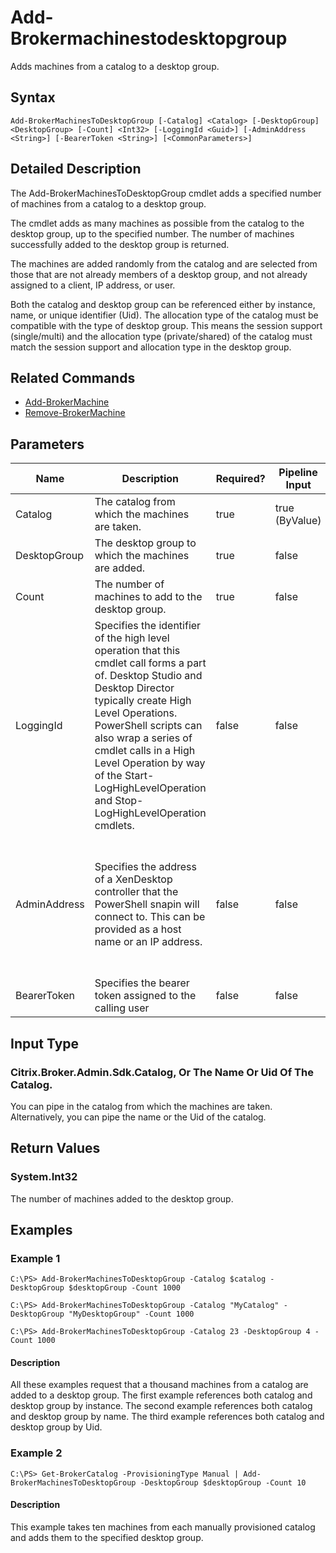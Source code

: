 ﻿
# Add-Brokermachinestodesktopgroup
Adds machines from a catalog to a desktop group.
## Syntax
```
Add-BrokerMachinesToDesktopGroup [-Catalog] <Catalog> [-DesktopGroup] <DesktopGroup> [-Count] <Int32> [-LoggingId <Guid>] [-AdminAddress <String>] [-BearerToken <String>] [<CommonParameters>]
```
## Detailed Description
The Add-BrokerMachinesToDesktopGroup cmdlet adds a specified number of machines from a catalog to a desktop group.

The cmdlet adds as many machines as possible from the catalog to the desktop group, up to the specified number. The number of machines successfully added to the desktop group is returned.

The machines are added randomly from the catalog and are selected from those that are not already members of a desktop group, and not already assigned to a client, IP address, or user.

Both the catalog and desktop group can be referenced either by instance, name, or unique identifier (Uid). The allocation type of the catalog must be compatible with the type of desktop group. This means the session support (single/multi) and the allocation type (private/shared) of the catalog must match the session support and allocation type in the desktop group.


## Related Commands

* [Add-BrokerMachine](../Add-BrokerMachine/)
* [Remove-BrokerMachine](../Remove-BrokerMachine/)
## Parameters
| Name   | Description | Required? | Pipeline Input | Default Value |
| --- | --- | --- | --- | --- |
| Catalog | The catalog from which the machines are taken. | true | true (ByValue) |  |
| DesktopGroup | The desktop group to which the machines are added. | true | false |  |
| Count | The number of machines to add to the desktop group. | true | false |  |
| LoggingId | Specifies the identifier of the high level operation that this cmdlet call forms a part of. Desktop Studio and Desktop Director typically create High Level Operations. PowerShell scripts can also wrap a series of cmdlet calls in a High Level Operation by way of the Start-LogHighLevelOperation and Stop-LogHighLevelOperation cmdlets. | false | false |  |
| AdminAddress | Specifies the address of a XenDesktop controller that the PowerShell snapin will connect to. This can be provided as a host name or an IP address. | false | false | Localhost. Once a value is provided by any cmdlet, this value will become the default. |
| BearerToken | Specifies the bearer token assigned to the calling user | false | false |  |

## Input Type

### Citrix.Broker.Admin.Sdk.Catalog, Or The Name Or Uid Of The Catalog.
You can pipe in the catalog from which the machines are taken. Alternatively, you can pipe the name or the Uid of the catalog.
## Return Values

### System.Int32
The number of machines added to the desktop group.
## Examples

### Example 1
```
C:\PS> Add-BrokerMachinesToDesktopGroup -Catalog $catalog -DesktopGroup $desktopGroup -Count 1000

C:\PS> Add-BrokerMachinesToDesktopGroup -Catalog "MyCatalog" -DesktopGroup "MyDesktopGroup" -Count 1000

C:\PS> Add-BrokerMachinesToDesktopGroup -Catalog 23 -DesktopGroup 4 -Count 1000
```
#### Description
All these examples request that a thousand machines from a catalog are added to a desktop group. The first example references both catalog and desktop group by instance. The second example references both catalog and desktop group by name. The third example references both catalog and desktop group by Uid.
### Example 2
```
C:\PS> Get-BrokerCatalog -ProvisioningType Manual | Add-BrokerMachinesToDesktopGroup -DesktopGroup $desktopGroup -Count 10
```
#### Description
This example takes ten machines from each manually provisioned catalog and adds them to the specified desktop group.
